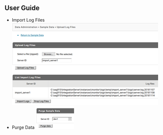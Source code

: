 ## User Guide

* Import Log Files
![Import Log Files](img/ImportLogFiles.png)
* Purge Data
![Purge Data](img/PurgeData.png)